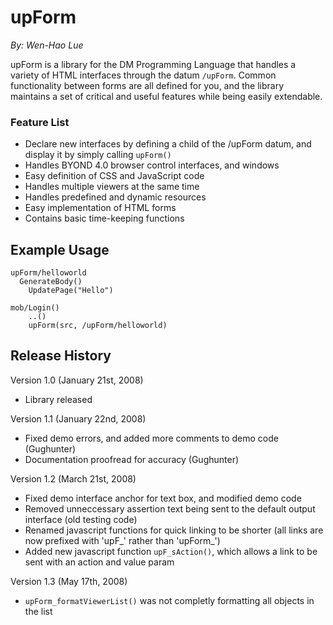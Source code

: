upForm
======
*By: Wen-Hao Lue*

upForm is a library for the DM Programming Language that handles a variety of 
HTML interfaces through the datum `/upForm`. Common functionality between 
forms are all defined for you, and the library maintains a set of critical and 
useful features while being easily extendable.

### Feature List
*   Declare new interfaces by defining a child of the /upForm datum, and display it
    by simply calling `upForm()`
*   Handles BYOND 4.0 browser control interfaces, and windows
*   Easy definition of CSS and JavaScript code
*   Handles multiple viewers at the same time
*   Handles predefined and dynamic resources
*   Easy implementation of HTML forms
*   Contains basic time-keeping functions
 
## Example Usage

	upForm/helloworld
	  GenerateBody()
	    UpdatePage("Hello")
	
	mob/Login()
		..()
		upForm(src, /upForm/helloworld)
	
## Release History

Version 1.0 (January 21st, 2008)
*   Library released

Version 1.1 (January 22nd, 2008)
*   Fixed demo errors, and added more comments to demo code (Gughunter)
*   Documentation proofread for accuracy (Gughunter)

Version 1.2 (March 21st, 2008)
*   Fixed demo interface anchor for text box, and modified demo code
*   Removed unneccessary assertion text being sent to the default
    output interface (old testing code)
*   Renamed javascript functions for quick linking to be shorter (all links
    are now prefixed with 'upF_' rather than 'upForm_')
*   Added new javascript function `upF_sAction()`, which allows a link to be sent
    with an action and value param

Version 1.3 (May 17th, 2008)
*   `upForm_formatViewerList()` was not completly formatting all objects
    in the list
